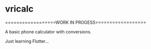 # vricalc
==================WORK IN PROGESS==================

A basic phone calculator with conversions.






Just learning Flutter...

